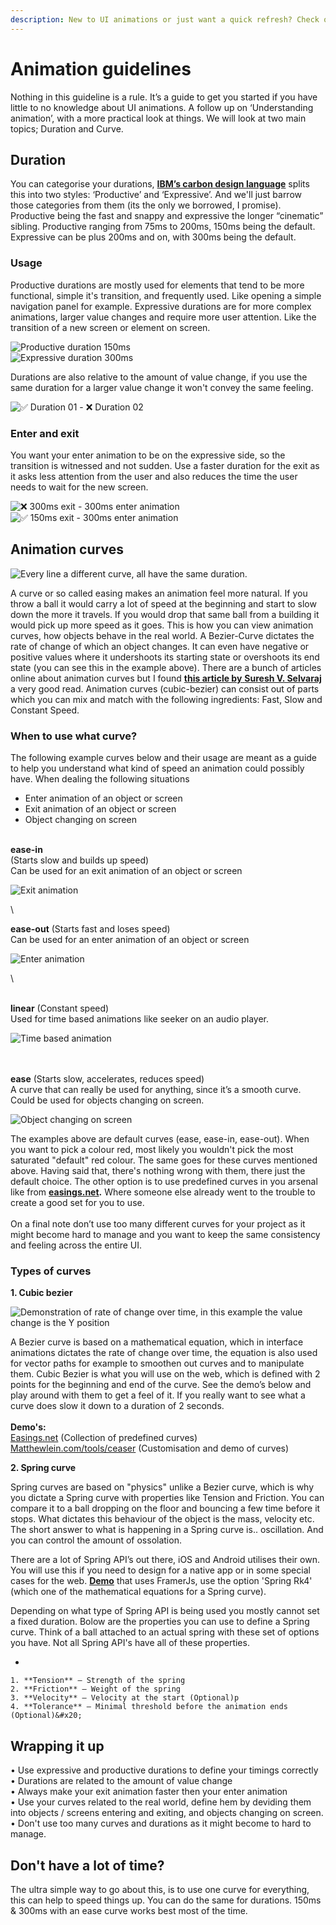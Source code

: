 ```yaml
---
description: New to UI animations or just want a quick refresh? Check out these guidelines
---
```


# Animation guidelines

Nothing in this guideline is a rule. It’s a guide to get you started if you have little to no knowledge about UI animations. A follow up on ‘Understanding animation’, with a more practical look at things. We will look at two main topics; Duration and Curve.

## Duration

You can categorise your durations, [**IBM’s carbon design language**](https://www.ibm.com/design/language/elements/motion#style) splits this into two styles:  ‘Productive’ and ‘Expressive’. And we'll just barrow those categories from them (its the only we borrowed, I promise). Productive being the fast and snappy and expressive the longer “cinematic” sibling. Productive ranging from 75ms to 200ms, 150ms being the default. Expressive can be plus 200ms and on, with 300ms being the default.

### **Usage**

Productive durations are mostly used for elements that tend to be more functional, simple it's transition, and frequently used. Like opening a simple navigation panel for example. Expressive durations are for more complex animations, larger value changes and require more user attention. Like the transition of a new screen or element on screen.

<div align="left"><img src="../../../.gitbook/assets/snappy 3.gif" alt="Productive duration 150ms"></div>

<div align="left"><img src="../../../.gitbook/assets/productive 4.gif" alt="Expressive duration 300ms"></div>

Durations are also relative to the amount of value change, if you use the same duration for a larger value change it won't convey the same feeling.&#x20;

<div align="left"><img src="../../../.gitbook/assets/relativeDuration 3.gif" alt="✅ Duration 01  -  ❌ Duration 02"></div>

### **Enter and exit**&#x20;

You want your enter animation to be on the expressive side, so the transition is witnessed and not sudden. Use a faster duration for the exit as it asks less attention from the user and also reduces the time the user needs to wait for the new screen.&#x20;

<div align="left"><img src="../../../.gitbook/assets/enterExitAnimation 3 (1).gif" alt="❌ 300ms exit - 300ms enter animation"></div>

<div align="left"><img src="../../../.gitbook/assets/enterExitAnimation 2.gif" alt="✅ 150ms exit - 300ms enter animation"></div>



## Animation curves

![Every line a different curve, all have the same duration.](../../../.gitbook/assets/curvesHeader30.gif)

A curve or so called easing makes an animation feel more natural. If you throw a ball it would carry a lot of speed at the beginning and start to slow down the more it travels. If you would drop that same ball from a building it would pick up more speed as it goes. This is how you can view animation curves, how objects behave in the real world. A Bezier-Curve dictates the rate of change of which an object changes. It can even have negative or positive values where it undershoots its starting state or overshoots its end state (you can see this in the example above). There are a bunch of articles online about animation curves but I found [**this article by** ](https://medium.com/motion-in-interaction/animation-principles-in-ui-design-understanding-easing-bea05243fe3)[**Suresh V. Selvaraj**](https://medium.com/@sureshvselvaraj?source=post_page-----bea05243fe3----------------------) a very good read. Animation curves (cubic-bezier) can consist out of parts which you can mix and match with the following ingredients: Fast, Slow and Constant Speed.

### When to use what curve?

The following example curves below and their usage are meant as a guide to help you understand what kind of speed an animation could possibly have. When dealing the following situations

* Enter animation of an object or screen
* Exit animation of an object or screen
* Object changing on screen&#x20;

\
**ease-in** \
(Starts slow and builds up speed) \
Can be used for an exit animation of an object or screen

<div align="left"><img src="../../../.gitbook/assets/exitAnNew.gif" alt="Exit animation"></div>



\


**ease-out** (Starts fast and loses speed)\
Can be used for an enter animation of an object or screen&#x20;

<div align="left"><img src="../../../.gitbook/assets/enterAnimation 3.gif" alt="Enter animation"></div>

\




\
**linear** (Constant speed) \
Used for time based animations like seeker on an audio player.

<div align="left"><img src="../../../.gitbook/assets/linearNew.gif" alt="Time based animation "></div>



\
\
**ease** (Starts slow, accelerates, reduces speed)\
A curve that can really be used for anything, since it’s a smooth curve. Could be used for objects changing on screen.

<div align="left"><img src="../../../.gitbook/assets/ease 3.gif" alt="Object changing on screen"></div>

The examples above are default curves (ease, ease-in, ease-out). When you want to pick a colour red, most likely you wouldn't pick the most saturated "default" red colour. The same goes for these curves mentioned above. Having said that, there's nothing wrong with them, there just the default choice. The other option is to use predefined curves in you arsenal like from [**easings.net**](https://easings.net/en)**.** Where someone else already went to the trouble to create a good set for you to use.\
\
On a final note don’t use too many different curves for your project as it might become hard to manage and you want to keep the same consistency and feeling across the entire UI.

###

###

### Types of curves

**1. Cubic bezier**

![Demonstration of rate of change over time, in this example the value change is the Y position](../../../.gitbook/assets/curveExplan.gif)

A Bezier curve is based on a mathematical equation, which in interface animations dictates the rate of change over time, the equation is also used  for vector paths for example to smoothen out curves and to manipulate them. Cubic Bezier is what you will use on the web, which is defined with 2 points for the beginning and end of the curve. See the demo’s below and play around with them to get a feel of it. If you really want to see what a curve does slow it down to a duration of 2 seconds. \
\
**Demo's:**\
[Easings.net](https://easings.net/en) (Collection of predefined curves) \
[Matthewlein.com/tools/ceaser](https://matthewlein.com/tools/ceaser) (Customisation and demo of curves)&#x20;

**2. Spring curve**

Spring curves are based on "physics" unlike a Bezier curve, which is why you dictate a Spring curve with properties like Tension and Friction. You can compare it to a ball dropping on the floor and bouncing a few time before it stops. What dictates this behaviour of the object is the mass, velocity etc. The short  answer to what is happening in a Spring curve is.. oscillation. And you can control the amount of ossolation.

There are a lot of Spring API’s out there, iOS and Android utilises their own. You will use this if you need to design for a native app or in some special cases for the web. [**Demo**](http://stakes.github.io/framerplayground/) that uses FramerJs, use the option 'Spring Rk4' (which one of the mathematical equations for a Spring curve).

Depending on what type of Spring API is being used you mostly cannot set a fixed duration. Bolow are the properties you can use to define a Spring curve. Think of a ball attached to an actual spring with these set of options you have. Not all Spring API's have all of these properties.

*

    1. **Tension** — Strength of the spring
    2. **Friction** — Weight of the spring
    3. **Velocity** — Velocity at the start (Optional)p
    4. **Tolerance** — Minimal threshold before the animation ends (Optional)&#x20;



## Wrapping it up

• Use expressive and productive durations to define your timings correctly\
• Durations are related to the amount of value change \
• Always make your exit animation faster then your enter animation\
• Use your curves related to the real world, define hem by deviding them into objects / screens entering and exiting, and objects changing on screen.\
• Don't use too many curves and durations as it might become to hard to manage.

## **Don't have a lot of time?**

The ultra simple way to go about this, is to use one curve for everything, this can help to speed things up. You can do the same for durations. 150ms & 300ms with an ease curve works best most of the time.&#x20;
